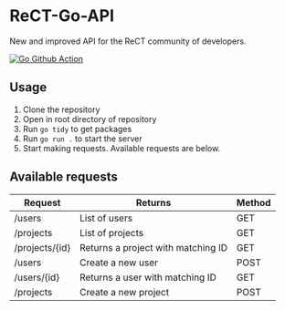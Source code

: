 # ReCT-Go-API
New and improved API for the ReCT community of developers.

[![Go Github Action](https://github.com/WillTheDeveloper/ReCT-Go-API/actions/workflows/go.yml/badge.svg)](https://github.com/WillTheDeveloper/ReCT-Go-API/actions/workflows/go.yml)

## Usage

1. Clone the repository
2. Open in root directory of repository
3. Run ``` go tidy ``` to get packages
4. Run ``` go run . ``` to start the server
5. Start making requests. Available requests are below.

## Available requests

| Request | Returns | Method |
|---------|---------|--------|
| /users | List of users | GET |
| /projects | List of projects | GET |
| /projects/{id} | Returns a project with matching ID | GET |
| /users | Create a new user | POST |
| /users/{id} | Returns a user with matching ID | GET |
| /projects | Create a new project | POST |
